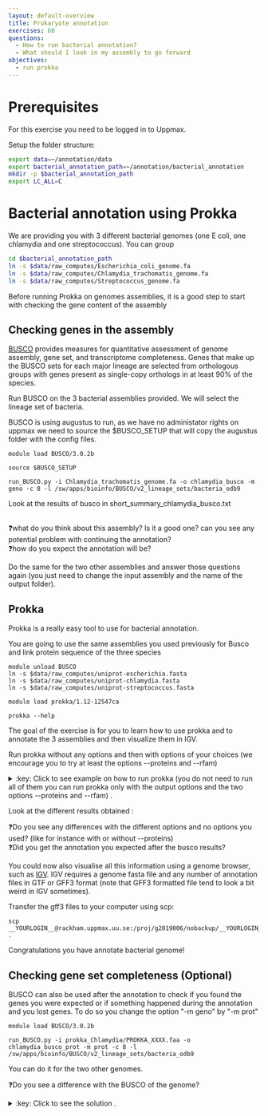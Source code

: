 ```yaml
---
layout: default-overview
title: Prokaryote annotation
exercises: 60
questions:
  - How to run bacterial annotation?
  - What should I look in my assembly to go forward
objectives:
  - run prokka
---
```

# Prerequisites
For this exercise you need to be logged in to Uppmax.

Setup the folder structure:

```bash
export data=~/annotation/data
export bacterial_annotation_path=~/annotation/bacterial_annotation
mkdir -p $bacterial_annotation_path
export LC_ALL=C
```

# Bacterial annotation using Prokka

We are providing you with 3 different bacterial genomes (one E coli, one chlamydia and one streptococcus).
You can group 

```bash
cd $bacterial_annotation_path
ln -s $data/raw_computes/Escherichia_coli_genome.fa
ln -s $data/raw_computes/Chlamydia_trachomatis_genome.fa
ln -s $data/raw_computes/Streptococcus_genome.fa
```

Before running Prokka on genomes assemblies, it is a good step to start with checking the gene content of the assembly

## Checking genes in the assembly

[BUSCO](https://busco.ezlab.org/) provides measures for quantitative assessment of genome assembly, gene set, and transcriptome completeness. Genes that make up the BUSCO sets for each major lineage are selected from orthologous groups with genes present as single-copy orthologs in at least 90% of the species.

Run BUSCO on the 3 bacterial assemblies provided. We will select the lineage set of bacteria.

BUSCO is using augustus to run, as we have no administator rights on uppmax we need to source the $BUSCO_SETUP that will copy the augustus folder with the config files.

```
module load BUSCO/3.0.2b

source $BUSCO_SETUP

run_BUSCO.py -i Chlamydia_trachomatis_genome.fa -o chlamydia_busco -m geno -c 8 -l /sw/apps/bioinfo/BUSCO/v2_lineage_sets/bacteria_odb9
```
Look at the results of busco in short_summary_chlamydia_busco.txt

<br>:question:what do you think about this assembly? Is it a good one? can you see any potential problem with continuing the annotation?
<br>:question:how do you expect the annotation will be?

Do the same for the two other assemblies and answer those questions again (you just need to change the input assembly and the name of the output folder).

## Prokka

Prokka is a really easy tool to use for bacterial annotation.

You are going to use the same assemblies you used previously for Busco and link protein sequence of the three species

```
module unload BUSCO
ln -s $data/raw_computes/uniprot-escherichia.fasta
ln -s $data/raw_computes/uniprot-chlamydia.fasta
ln -s $data/raw_computes/uniprot-streptococcus.fasta

module load prokka/1.12-12547ca

prokka --help
```
The goal of the exercise is for you to learn how to use prokka and to annotate the 3 assemblies and then visualize them in IGV.  

Run prokka without any options and then with options of your choices (we encourage you to try at least the options --proteins and --rfam)    

<details>
<summary>:key: Click to see example on how to run prokka (you do not need to run all of them you can run prokka only with the output options and the two options --proteins and --rfam) .</summary>  

<br>Running prokka with only the output option looks like this :  

<br><code> prokka Chlamydia_trachomatis_genome.fa --outdir prokka_Chlamydia
</code>  

<br>Running prokka with only --rfam looks like this :  

<br><code> prokka Chlamydia_trachomatis_genome.fa --rfam --outdir prokka_Chlamydia_rfam
</code>  

<br>Running prokka with only --proteins looks like this :  

<br><code> prokka Chlamydia_trachomatis_genome.fa --proteins uniprot-chlamydia.fasta --outdir prokka_Chlamydia_prot
</code>  

<br>Running prokka with --proteins and --rfam looks like this :  

<br><code> prokka Chlamydia_trachomatis_genome.fa --proteins uniprot-chlamydia.fasta --rfam --outdir prokka_Chlamydia_prot_rfam
</code>  

<br>You can try other options to see what you would need to modify in your own projects!

</details>


Look at the different results obtained :

:question:Do you see any differences with the different options and no options you used? (like for instance with or without --proteins)
<br>:question:Did you get the annotation you expected after the busco results?

You could now also visualise all this information using a genome browser, such as [IGV](http://software.broadinstitute.org/software/igv/).
IGV requires a genome fasta file and any number of annotation files in GTF or GFF3 format (note that GFF3 formatted file tend to look a bit weird in IGV sometimes).

Transfer the gff3 files to your computer using scp:    
```
scp __YOURLOGIN__@rackham.uppmax.uu.se:/proj/g2019006/nobackup/__YOURLOGIN__/bacterial_annotation/YOURFILE .
```

Congratulations you have annotate bacterial genome!

## Checking gene set completeness (Optional)

BUSCO can also be used after the annotation to check if you found the genes you were expected or if something happened during the annotation and you lost genes. To do so you change the option "-m geno" by "-m prot"

```
module load BUSCO/3.0.2b

run_BUSCO.py -i prokka_Chlamydia/PROKKA_XXXX.faa -o chlamydia_busco_prot -m prot -c 8 -l /sw/apps/bioinfo/BUSCO/v2_lineage_sets/bacteria_odb9
```
You can do it for the two other genomes.

:question:Do you see a difference with the BUSCO of the genome?

<details>
<summary>:key: Click to see the solution .</summary>  
<br>The results of busco should be better for the annotation than for the genome.
This is due to the fact that prodigal does a better structural prediction during the annotation with Prokka than the prediction done during the run of Busco.

For eukaryotic annotation however BUSCO results for genes are slightly lower than the BUSCO results for the full genome, this is due to the fact that annotation method will always not predict everything.
It should not be too much of a difference either.

</details>
